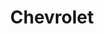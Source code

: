 ---
title: "Chevrolet"
url: /ciudad-autonoma-de-buenos-aires/chevrolet-avenida-doctor-ricardo-balbin/
shop: Autohaus
---